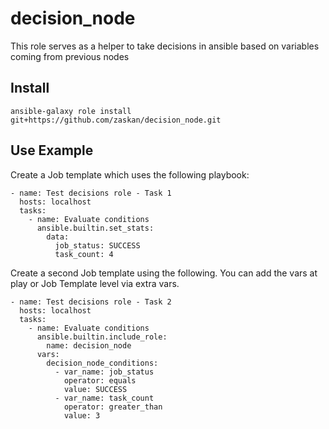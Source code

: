 decision_node
=========

This role serves as a helper to take decisions in ansible based on variables coming from previous nodes

Install
-------

```
ansible-galaxy role install git+https://github.com/zaskan/decision_node.git
```

Use Example
--------------

Create a Job template which uses the following playbook:

```
- name: Test decisions role - Task 1
  hosts: localhost
  tasks:
    - name: Evaluate conditions
      ansible.builtin.set_stats:
        data:
          job_status: SUCCESS
          task_count: 4
```

Create a second Job template using the following. You can add the vars at play or Job Template level via extra vars.

```
- name: Test decisions role - Task 2
  hosts: localhost
  tasks:
    - name: Evaluate conditions
      ansible.builtin.include_role:
        name: decision_node
      vars:
        decision_node_conditions:
          - var_name: job_status
            operator: equals
            value: SUCCESS
          - var_name: task_count
            operator: greater_than
            value: 3
```
